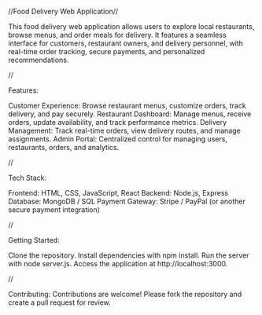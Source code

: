 //Food Delivery Web Application//

This food delivery web application allows users to explore local restaurants, browse menus, and order meals for delivery. It features a seamless interface for customers, restaurant owners, and delivery personnel, with real-time order tracking, secure payments, and personalized recommendations.

//

Features:

Customer Experience: Browse restaurant menus, customize orders, track delivery, and pay securely.
Restaurant Dashboard: Manage menus, receive orders, update availability, and track performance metrics.
Delivery Management: Track real-time orders, view delivery routes, and manage assignments.
Admin Portal: Centralized control for managing users, restaurants, orders, and analytics.

//


Tech Stack:

Frontend: HTML, CSS, JavaScript, React
Backend: Node.js, Express
Database: MongoDB / SQL
Payment Gateway: Stripe / PayPal (or another secure payment integration)

//

Getting Started:

Clone the repository.
Install dependencies with npm install.
Run the server with node server.js.
Access the application at http://localhost:3000.

//

Contributing:
Contributions are welcome! Please fork the repository and create a pull request for review.


